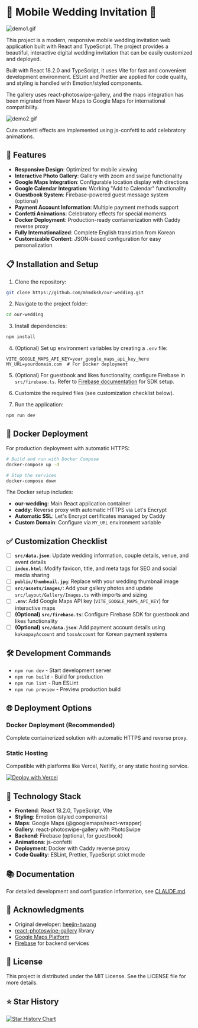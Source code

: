 # 💌 Mobile Wedding Invitation 💌

![demo1.gif](demo1.gif)

This project is a modern, responsive mobile wedding invitation web application built with React and TypeScript. The project provides a beautiful, interactive digital wedding invitation that can be easily customized and deployed.

Built with React 18.2.0 and TypeScript, it uses Vite for fast and convenient development environment. ESLint and Prettier are applied for code quality, and styling is handled with Emotion/styled components.

The gallery uses react-photoswipe-gallery, and the maps integration has been migrated from Naver Maps to Google Maps for international compatibility.

![demo2.gif](demo2.gif)

Cute confetti effects are implemented using js-confetti to add celebratory animations.

## 🚀 Features

- **Responsive Design**: Optimized for mobile viewing
- **Interactive Photo Gallery**: Gallery with zoom and swipe functionality
- **Google Maps Integration**: Configurable location display with directions
- **Google Calendar Integration**: Working "Add to Calendar" functionality
- **Guestbook System**: Firebase-powered guest message system (optional)
- **Payment Account Information**: Multiple payment methods support
- **Confetti Animations**: Celebratory effects for special moments
- **Docker Deployment**: Production-ready containerization with Caddy reverse proxy
- **Fully Internationalized**: Complete English translation from Korean
- **Customizable Content**: JSON-based configuration for easy personalization

## 📋 Installation and Setup

1. Clone the repository:
```bash
git clone https://github.com/mhmdksh/our-wedding.git
```

2. Navigate to the project folder:
```bash
cd our-wedding
```

3. Install dependencies:
```bash
npm install
```

4. (Optional) Set up environment variables by creating a `.env` file:
```env
VITE_GOOGLE_MAPS_API_KEY=your_google_maps_api_key_here
MY_URL=yourdomain.com  # For Docker deployment
```

5. (Optional) For guestbook and likes functionality, configure Firebase in `src/firebase.ts`. Refer to [Firebase documentation](https://firebase.google.com/docs/web/setup) for SDK setup.

6. Customize the required files (see customization checklist below).

7. Run the application:
```bash
npm run dev
```

## 🐳 Docker Deployment

For production deployment with automatic HTTPS:

```bash
# Build and run with Docker Compose
docker-compose up -d

# Stop the services
docker-compose down
```

The Docker setup includes:
- **our-wedding**: Main React application container
- **caddy**: Reverse proxy with automatic HTTPS via Let's Encrypt
- **Automatic SSL**: Let's Encrypt certificates managed by Caddy
- **Custom Domain**: Configure via `MY_URL` environment variable

## ✅ Customization Checklist

- [ ] **`src/data.json`**: Update wedding information, couple details, venue, and event details
- [ ] **`index.html`**: Modify favicon, title, and meta tags for SEO and social media sharing
- [ ] **`public/thumbnail.jpg`**: Replace with your wedding thumbnail image
- [ ] **`src/assets/images/`**: Add your gallery photos and update `src/layout/Gallery/Images.ts` with imports and sizing
- [ ] **`.env`**: Add Google Maps API key (`VITE_GOOGLE_MAPS_API_KEY`) for interactive maps
- [ ] **(Optional)** **`src/firebase.ts`**: Configure Firebase SDK for guestbook and likes functionality
- [ ] **(Optional)** **`src/data.json`**: Add payment account details using `kakaopayAccount` and `tossAccount` for Korean payment systems

## 🛠️ Development Commands

- `npm run dev` - Start development server
- `npm run build` - Build for production
- `npm run lint` - Run ESLint
- `npm run preview` - Preview production build

## 🌐 Deployment Options

### Docker Deployment (Recommended)
Complete containerized solution with automatic HTTPS and reverse proxy.

### Static Hosting
Compatible with platforms like Vercel, Netlify, or any static hosting service.

[![Deploy with Vercel](https://vercel.com/button)](https://vercel.com/new/clone?repository-url=https%3A%2F%2Fgithub.com%2Fmhmdksh%2Four-wedding)

## 🔧 Technology Stack

- **Frontend**: React 18.2.0, TypeScript, Vite
- **Styling**: Emotion (styled components)
- **Maps**: Google Maps (@googlemaps/react-wrapper)
- **Gallery**: react-photoswipe-gallery with PhotoSwipe
- **Backend**: Firebase (optional, for guestbook)
- **Animations**: js-confetti
- **Deployment**: Docker with Caddy reverse proxy
- **Code Quality**: ESLint, Prettier, TypeScript strict mode

## 📚 Documentation

For detailed development and configuration information, see [CLAUDE.md](CLAUDE.md).

## 🙏 Acknowledgments

- Original developer: [heejin-hwang](https://github.com/heejin-hwang)
- [react-photoswipe-gallery](https://www.npmjs.com/package/react-photoswipe-gallery) library
- [Google Maps Platform](https://developers.google.com/maps)
- [Firebase](https://firebase.google.com/) for backend services

## 📄 License

This project is distributed under the MIT License. See the LICENSE file for more details.

## ⭐ Star History

[![Star History Chart](https://api.star-history.com/svg?repos=mhmdksh/our-wedding&type=Date)](https://star-history.com/#mhmdksh/our-wedding&Date)
